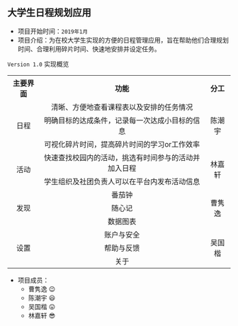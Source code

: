 ﻿## 大学生日程规划应用
- 项目开始时间：`2019年1月`
- 项目介绍：为在校大学生实现的方便的日程管理应用，旨在帮助他们合理规划时间、合理利用碎片时间、快速地安排并设定任务。

`Version 1.0` 实现概览

<body>
        <table width = "20%" ,align="center">
            <tr>
                <th>主要界面</th>
                <th>功能</th>  
                <th>分工</th> 
            </tr>
            <tr>
                <td rowspan="3" align="center">日程</td>    
                <td align="center">清晰、方便地查看课程表以及安排的任务情况</td>
                <td rowspan="3" align="center">陈潮宇</td>
            </tr>
            <tr>
                <td align="center">明确目标的达成条件，记录每一次达成小目标的信息</td>
            </tr>
            <tr>
                <td align="center">可视化碎片时间，提高碎片时间的学习or工作效率</td>
            </tr>
            <tr>
                <td rowspan="2" align="center">活动</td>
                <td align="center">快速查找校园内的活动，挑选有时间参与的活动并加入日程</td>
                <td rowspan="2" align="center">林嘉轩</td>
            </tr>
            <tr>
                <td align="center">学生组织及社团负责人可以在平台内发布活动信息</td>
            </tr>
            <tr>
                <td rowspan="3" align="center">发现</td>
                <td align="center">番茄钟</td>
                <td rowspan="3" align="center">曹隽逸</td>
            </tr>
            <tr>
                <td align="center">随心记</td>
            </tr>
            <tr>
                <td align="center">数据图表</td>
            </tr>
            <tr>
                <td rowspan="3" align="center">设置</td>
                <td align="center">账户与安全</td>
                <td rowspan="3" align="center">吴国楷</td>
            </tr>
            <tr>
                <td align="center">帮助与反馈</td>
            </tr>
            <tr>
                <td align="center">关于</td>
            </tr>
        </table>
</body>


- 项目成员：
  - 曹隽逸 😉
  - 陈潮宇 😃
  - 吴国楷 😛
  - 林嘉轩 😎
